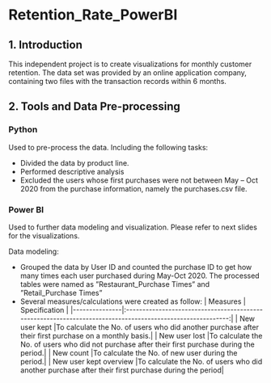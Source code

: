 # Retention_Rate_PowerBI
## 1.	Introduction
This independent project is to create visualizations for monthly customer retention. The data set was provided by an online application company, containing two files with the transaction records within 6 months.

## 2. Tools and Data Pre-processing
### Python 
Used to pre-process the data. Including the following tasks:
- Divided the data by product line. 
- Performed descriptive analysis
- Excluded the users whose first purchases were not between May – Oct 2020 from the purchase information, namely the purchases.csv file.

### Power BI
Used to further data modeling and visualization. Please refer to next slides for the
visualizations.

Data modeling: 
- Grouped the data by User ID and counted the purchase ID to get how many times each user purchased during May-Oct 2020. The processed tables were named as ”Restaurant_Purchase Times” and ”Retail_Purchase Times”
- Several measures/calculations were created as follow:
| Measures     | Specification                                                                                               |
|---------------|:----------------------------------------------------------------------------------------------------------:|
| New user kept |To calculate the No. of users who did another purchase after their first purchase on a monthly basis.|
| New user lost |To calculate the No. of users who did not purchase after their first purchase during the period.|
| New count |To calculate the No. of new user during the period.|
| New user kept overview |To calculate the No. of users who did another purchase after their first purchase during the period|


